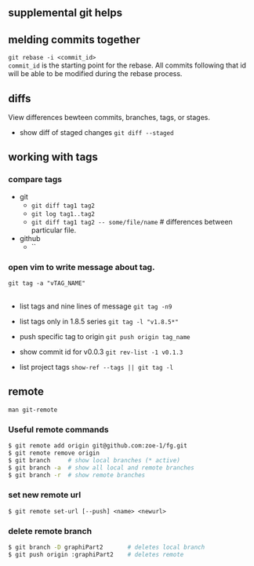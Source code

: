## supplemental git helps

## melding commits together
`git rebase -i <commit_id>`<br/>
`commit_id` is the starting point for the rebase. All commits following
that id will be able to be modified during the rebase process.


## diffs

View differences bewteen commits, branches, tags, or stages.
* show diff of staged changes
`git diff --staged`

## working with tags

### compare tags
* git
  - `git diff tag1 tag2`<br/>
  - `git log tag1..tag2`<br/>
  - `git diff tag1 tag2 -- some/file/name`  # differences between particular file.<br/>
* github
  - ``

### open vim to write message about tag.
`git tag -a "vTAG_NAME"`<br/><br/>

* list tags and nine lines of message
  `git tag -n9`

* list tags only in 1.8.5 series
  `git tag -l "v1.8.5*"`

* push specific tag to origin
  `git push origin tag_name`

* show commit id for v0.0.3
  `git rev-list -1 v0.1.3`

* list project tags
  `show-ref --tags || git tag -l`

## remote

`man git-remote`

### Useful remote commands

```bash
$ git remote add origin git@github.com:zoe-1/fg.git
$ git remote remove origin
$ git branch     # show local branches (* active) 
$ git branch -a  # show all local and remote branches
$ git branch -r  # show remote branches
```

### set new remote url 
`$ git remote set-url [--push] <name> <newurl>`

### delete remote branch
```bash
$ git branch -D graphiPart2       # deletes local branch
$ git push origin :graphiPart2    # deletes remote
```

